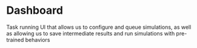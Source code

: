 # Dashboard

Task running UI that allows us to configure and queue simulations, as well as allowing us to save intermediate results and run simulations with pre-trained behaviors
